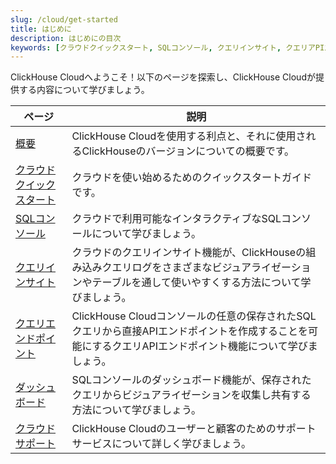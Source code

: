 ```yaml
---
slug: /cloud/get-started
title: はじめに
description: はじめにの目次
keywords: [クラウドクイックスタート, SQLコンソール, クエリインサイト, クエリアPIエンドポイント, ダッシュボード, クラウドサポート]
---
```


ClickHouse Cloudへようこそ！以下のページを探索し、ClickHouse Cloudが提供する内容について学びましょう。

| ページ                     | 説明                                                                                                                                               |
|--------------------------|-----------------------------------------------------------------------------------------------------------------------------------------------------------|
| [概要](/cloud/overview)          | ClickHouse Cloudを使用する利点と、それに使用されるClickHouseのバージョンについての概要です。                                                         | 
| [クラウドクイックスタート](/cloud/get-started/cloud-quick-start) | クラウドを使い始めるためのクイックスタートガイドです。                                                                                                       |
| [SQLコンソール](/cloud/get-started/sql-console)       | クラウドで利用可能なインタラクティブなSQLコンソールについて学びましょう。                                                                                                |
| [クエリインサイト](/cloud/get-started/query-insights)    | クラウドのクエリインサイト機能が、ClickHouseの組み込みクエリログをさまざまなビジュアライゼーションやテーブルを通して使いやすくする方法について学びましょう。             |
| [クエリエンドポイント](/cloud/get-started/query-endpoints)   | ClickHouse Cloudコンソールの任意の保存されたSQLクエリから直接APIエンドポイントを作成することを可能にするクエリAPIエンドポイント機能について学びましょう。 |
| [ダッシュボード](/cloud/manage/dashboards)        | SQLコンソールのダッシュボード機能が、保存されたクエリからビジュアライゼーションを収集し共有する方法について学びましょう。                                       |
| [クラウドサポート](/cloud/support)     | ClickHouse Cloudのユーザーと顧客のためのサポートサービスについて詳しく学びましょう。                                                                               |
